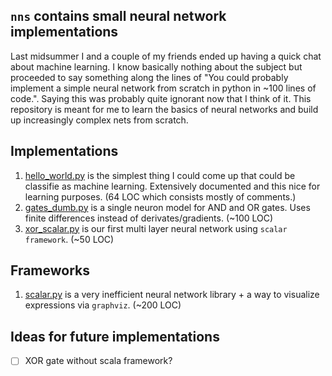 ## `nns` contains small neural network implementations

Last midsummer I and a couple of my friends ended up having a quick chat about
machine learning. I know basically nothing about the subject but proceeded
to say something along the lines of "You could probably implement a simple neural
network from scratch in python in ~100 lines of code.". Saying this was probably
quite ignorant now that I think of it. This repository is meant for me to learn
the basics of neural networks and build up increasingly complex nets from scratch.

## Implementations

1. [hello_world.py](./hello_world.py) is the simplest thing I could come up that could be classifie as machine learning.
   Extensively documented and this nice for learning purposes. (64 LOC which consists mostly of comments.)
2. [gates_dumb.py](./gates_dumb.py) is a single neuron model for AND and OR gates. Uses finite differences
   instead of derivates/gradients. (~100 LOC)
3. [xor_scalar.py](./xor_scalar.py) is our first multi layer neural network using `scalar framework`. (~50 LOC)

## Frameworks

1. [scalar.py](./scalar.py) is a very inefficient neural network library + a way to visualize
   expressions via `graphviz`. (~200 LOC)

## Ideas for future implementations

- [ ] XOR gate without scala framework?
